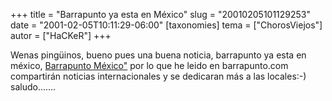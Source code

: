 +++
title = "Barrapunto ya esta en México"
slug = "20010205101129253"
date = "2001-02-05T10:11:29-06:00"
[taxonomies]
tema = ["ChorosViejos"]
autor = ["HaCKeR"]
+++

Wenas pingüinos, bueno pues una buena noticia, barrapunto ya esta en
méxico, [Barrapunto México"](http://www.barrapunto.com/mx/) por lo que
he leido en barrapunto.com compartirán noticias internacionales y se
dedicaran más a las locales:-) saludo.......

